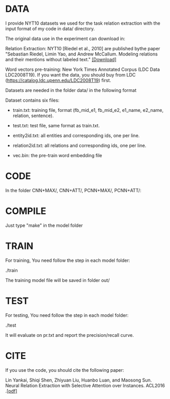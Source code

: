 DATA
==========

I provide NYT10  datasets we used for the task relation extraction  with the input format of my code in data/ directory.

The original data use in the experiment can download in:

Relation Extraction:  NYT10 [Riedel et al., 2010] are published bythe paper "Sebastian Riedel, Limin Yao, and Andrew McCallum. Modeling relations and their mentions without labeled text." [[Download]]( http://iesl.cs.umass.edu/riedel/ecml/)

Word vectors pre-training: New York Times Annotated Corpus (LDC Data LDC2008T19). If you want the data, you should buy from LDC (https://catalog.ldc.upenn.edu/LDC2008T19) first.

Datasets are needed in the folder data/ in the following format

Dataset contains six files:



+ train.txt: training file, format (fb_mid_e1, fb_mid_e2, e1_name, e2_name, relation, sentence).

+ test.txt: test file, same format as train.txt.

+ entity2id.txt: all entities and corresponding ids, one per line.

+ relation2id.txt: all relations and corresponding ids, one per line.

+ vec.bin: the pre-train word embedding file




CODE
==========

In the folder CNN+MAX/, CNN+ATT/, PCNN+MAX/, PCNN+ATT/:



COMPILE 
==========

Just type "make" in the model folder



TRAIN
==========

For training, You need follow the step in each model folder:


./train

The training model file will be saved in folder out/


TEST
==========

For testing, You need follow the step in each model folder:

./test

It will evaluate on pr.txt and report the precision/recall curve.




CITE
==========

If you use the code, you should cite the following paper:

Lin Yankai, Shiqi Shen, Zhiyuan Liu, Huanbo Luan, and Maosong Sun. Neural Relation Extraction with Selective Attention over Instances. ACL2016 .[[pdf]](http://thunlp.org/~ssq/publications/acl2016_RE.pdf)